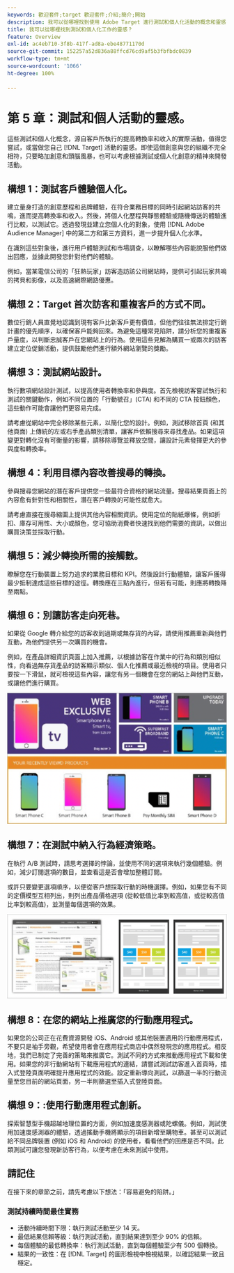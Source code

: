 ```yaml
---
keywords: 歡迎套件;target 歡迎套件;介紹;簡介;開始
description: 我可以從哪裡找到使用 Adobe Target 進行測試和個人化活動的概念和靈感？
title: 我可以從哪裡找到測試和個人化工作的靈感？
feature: Overview
exl-id: ac4eb710-3f8b-417f-ad8a-ebe48771170d
source-git-commit: 152257a52d836a88ffcd76cd9af5b3fbfbdc0839
workflow-type: tm+mt
source-wordcount: '1066'
ht-degree: 100%

---
```


# 第 5 章：測試和個人活動的靈感。

這些測試和個人化概念，源自客戶所執行的提高轉換率和收入的實際活動，值得您嘗試，或當做您自己 [!DNL Target] 活動的靈感。即使這個創意與您的組織不完全相符，只要略加創意和頭腦風暴，也可以考慮根據測試或個人化創意的精神來開發活動。

## 構想 1：測試客戶體驗個人化。

建立量身打造的創意歷程和品牌體驗，在符合業務目標的同時引起網站訪客的共鳴，進而提高轉換率和收入。然後，將個人化歷程與靜態體驗或隨機傳送的體驗進行比較，以測試它。透過發現並建立您個人化的對象，使用 [!DNL Adobe Audience Manager] 中的第二方和第三方資料，進一步提升個人化水準。

在識別這些對象後，進行用戶體驗測試和市場調查，以瞭解哪些內容能說服他們做出回應，並據此開發您針對他們的體驗。

例如，當某電信公司的「狂熱玩家」訪客造訪該公司網站時，提供可引起玩家共鳴的拷貝和影像，以及高速網際網路優惠。

## 構想 2：Target 首次訪客和重複客戶的方式不同。

數位行銷人員直覺地認識到現有客戶比新客戶更有價值，但他們往往無法排定行銷計畫的優先順序，以確保客戶能夠回來。為避免這種常見陷阱，請分析您的重複客戶量度，以判斷忠誠客戶在您網站上的行為。使用這些見解為購買一或兩次的訪客建立定位促銷活動，提供鼓勵他們進行額外網站瀏覽的獎勵。

## 構想 3：測試網站設計。

執行數項網站設計測試，以提高使用者轉換率和參與度。首先檢視訪客嘗試執行和測試的關鍵動作，例如不同位置的「行動號召」(CTA) 和不同的 CTA 按鈕顏色，這些動作可能會讓他們更容易完成。

請考慮從網站中完全移除某些元素，以簡化您的設計。例如，測試移除首頁 (和其他頁面) 上傳統的左或右手產品類別清單，讓客戶依賴搜尋來尋找產品。如果這項變更對轉化沒有可衡量的影響，請移除導覽並釋放空間，讓設計元素發揮更大的參與度和轉換率。

## 構想 4：利用目標內容改善搜尋的轉換。

參與搜尋您網站的潛在客戶提供您一些最符合資格的網站流量。搜尋結果頁面上的內容愈有針對性和相關性，潛在客戶轉換的可能性就愈大。

請考慮直接在搜尋縮圖上提供其他內容相關資訊。使用定位的貼紙爆條，例如折扣、庫存可用性、大小或顏色，您可協助消費者快速找到他們需要的資訊，以做出購買決策並採取行動。

## 構想 5：減少轉換所需的接觸數。

瞭解您在行動裝置上努力追求的業務目標和 KPI。然後設計行動體驗，讓客戶獲得最少抵制達成這些目標的途徑。轉換應在三點內進行，但若有可能，則應將轉換降至兩點。

## 構想 6：別讓訪客走向死巷。

如果從 Google 轉介給您的訪客收到過期或無存貨的內容，請使用推薦重新與他們互動，為他們提供另一次購買的機會。

例如，在產品詳細資訊頁面上加入推薦，以根據訪客在作業中的行為和類別相似性，向看過無存貨產品的訪客顯示類似、個人化推薦或最近檢視的項目。使用者只要按一下滑鼠，就可檢視這些內容，讓您有另一個機會在您的網站上與他們互動，或讓他們進行購買。

![Recommendations 插圖](/help/main/c-intro/assets/recs-illustration.png)

## 構想 7：在測試中納入行為經濟策略。

在執行 A/B 測試時，請思考選擇的悖論，並使用不同的選項來執行幾個體驗。例如，減少訂閱選項的數目，並查看這是否會增加整體訂閱。

或許只要變更選項順序，以便從客戶想採取行動的時機選擇。例如，如果您有不同的定價模型互相列出，則列出產品價格選項 (從較低值比率到較高值，或從較高值比率到較高值)，並測量每個選項的效果。

![行為策略插圖](/help/main/c-intro/assets/behavioral.png)

## 構想 8：在您的網站上推廣您的行動應用程式。

如果您的公司正在花費資源開發 iOS、Android 或其他裝置適用的行動應用程式，不要只是袖手旁觀，希望使用者會在應用程式商店中偶然發現您的應用程式。相反地，我們已制定了完善的策略來推廣它。測試不同的方式來推動應用程式下載和使用。如果您的非行動網站有下載應用程式的連結，請嘗試測試訪客進入首頁時，插入式登陸頁面明確提升應用程式的效能。設定重新導向測試，以篩選一半的行動流量至您目前的網站頁面，另一半則篩選至插入式登陸頁面。

## 構想 9：:使用行動應用程式創新。

探索智慧型手機超越地理位置的方面，例如加速度感測器或陀螺儀。例如，測試使用加速度感測器的體驗，透過搖動手機將顯示的項目新增至購物車。甚至可以測試給不同品牌裝置 (例如 iOS 和 Android) 的使用者，看看他們的回應是否不同。此類測試可讓您發現新訪客行為，以便考慮在未來測試中使用。

## 請記住

在接下來的章節之前，請先考慮以下想法：「容易避免的陷阱。」

### 測試持續時間最佳實務

* 活動持續時間下限：執行測試活動至少 14 天。
* 最低結果信賴等級：執行測試活動，直到結果達到至少 90% 的信賴。
* 每個體驗的最低轉換率：執行測試活動，直到每個體驗至少有 500 個轉換。
* 結果的一致性：在 [!DNL Target] 的圖形檢視中檢視結果，以確認結果一致且穩定。
